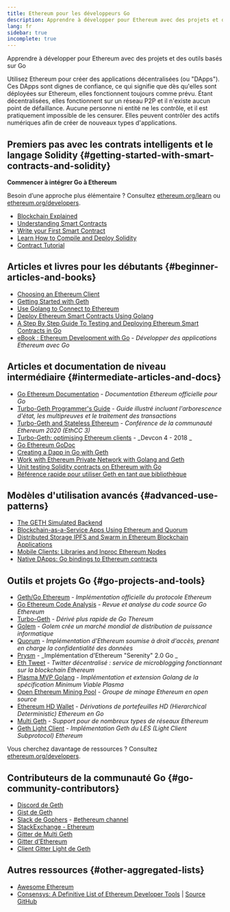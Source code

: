 ```yaml
---
title: Ethereum pour les développeurs Go
description: Apprendre à développer pour Ethereum avec des projets et des outils basés sur Go
lang: fr
sidebar: true
incomplete: true
---
```


<div class="featured">Apprendre à développer pour Ethereum avec des projets et des outils basés sur Go</div>

Utilisez Ethereum pour créer des applications décentralisées (ou "DApps"). Ces DApps sont dignes de confiance, ce qui signifie que dès qu'elles sont déployées sur Ethereum, elles fonctionnent toujours comme prévu. Étant décentralisées, elles fonctionnent sur un réseau P2P et il n'existe aucun point de défaillance. Aucune personne ni entité ne les contrôle, et il est pratiquement impossible de les censurer. Elles peuvent contrôler des actifs numériques afin de créer de nouveaux types d'applications.

## Premiers pas avec les contrats intelligents et le langage Solidity {#getting-started-with-smart-contracts-and-solidity}

**Commencer à intégrer Go à Ethereum**

Besoin d’une approche plus élémentaire ? Consultez [ethereum.org/learn](/learn/) ou [ethereum.org/developers](/developers/).

- [Blockchain Explained](https://kauri.io/article/d55684513211466da7f8cc03987607d5/blockchain-explained)
- [Understanding Smart Contracts](https://kauri.io/article/e4f66c6079e74a4a9b532148d3158188/ethereum-101-part-5-the-smart-contract)
- [Write your First Smart Contract](https://kauri.io/article/124b7db1d0cf4f47b414f8b13c9d66e2/remix-ide-your-first-smart-contract)
- [Learn How to Compile and Deploy Solidity](https://kauri.io/article/973c5f54c4434bb1b0160cff8c695369/understanding-smart-contract-compilation-and-deployment)
- [Contract Tutorial](https://github.com/ethereum/go-ethereum/wiki/Contract-Tutorial)

## Articles et livres pour les débutants {#beginner-articles-and-books}

- [Choosing an Ethereum Client](https://www.trufflesuite.com/docs/truffle/reference/choosing-an-ethereum-client)
- [Getting Started with Geth](https://medium.com/@tzhenghao/getting-started-with-geth-c1a30b8d6458)
- [Use Golang to Connect to Ethereum](https://www.youtube.com/watch?v=-7uChuO_VzM)
- [Deploy Ethereum Smart Contracts Using Golang](https://www.youtube.com/watch?v=pytGqQmDslE)
- [A Step By Step Guide To Testing and Deploying Ethereum Smart Contracts in Go](https://hackernoon.com/a-step-by-step-guide-to-testing-and-deploying-ethereum-smart-contracts-in-go-9fc34b178d78)
- [eBook&nbsp;: Ethereum Development with Go](https://goethereumbook.org/) - _Développer des applications Ethereum avec Go_

## Articles et documentation de niveau intermédiaire {#intermediate-articles-and-docs}

- [Go Ethereum Documentation](https://geth.ethereum.org/docs/) - _Documentation Ethereum officielle pour Go_
- [Turbo-Geth Programmer's Guide](https://github.com/ledgerwatch/turbo-geth/blob/master/docs/programmers_guide/guide.md) - _Guide illustré incluant l'arborescence d'état, les multipreuves et le traitement des transactions_
- [Turbo-Geth and Stateless Ethereum](https://youtu.be/3-Mn7OckSus?t=394) - _Conférence de la communauté Ethereum 2020 (EthCC 3)_
- [Turbo-Geth: optimising Ethereum clients](https://www.youtube.com/watch?v=CSpc1vZQW2Q) - _Devcon 4 - 2018 _
- [Go Ethereum GoDoc](https://godoc.org/github.com/ethereum/go-ethereum)
- [Creating a Dapp in Go with Geth](https://kauri.io/article/60a36c1b17d645939f63415218dc24f9/creating-a-dapp-in-go-with-geth)
- [Work with Ethereum Private Network with Golang and Geth](https://myhsts.org/tutorial-learn-how-to-work-with-ethereum-private-network-with-golang-with-geth.php)
- [Unit testing Solidity contracts on Ethereum with Go](https://medium.com/coinmonks/unit-testing-solidity-contracts-on-ethereum-with-go-3cc924091281)
- [Référence rapide pour utiliser Geth en tant que bibliothèque](https://medium.com/coinmonks/web3-go-part-1-31c68c68e20e)

## Modèles d'utilisation avancés {#advanced-use-patterns}

- [The GETH Simulated Backend](https://kauri.io/article/6285c9692883411aa041b6b970405a17/v1/the-geth-simulated-backend)
- [Blockchain-as-a-Service Apps Using Ethereum and Quorum](https://blockchain.dcwebmakers.com/blockchain-as-a-service-apps-using-ethereum-and-quorum.html)
- [Distributed Storage IPFS and Swarm in Ethereum Blockchain Applications](https://blockchain.dcwebmakers.com/work-with-distributed-storage-ipfs-and-swarm-in-ethereum.html)
- [Mobile Clients: Libraries and Inproc Ethereum Nodes](https://github.com/ethereum/go-ethereum/wiki/Mobile-Clients:-Libraries-and-Inproc-Ethereum-Nodes)
- [Native DApps: Go bindings to Ethereum contracts](https://github.com/ethereum/go-ethereum/wiki/Native-DApps:-Go-bindings-to-Ethereum-contracts)

## Outils et projets Go {#go-projects-and-tools}

- [Geth/Go Ethereum](https://github.com/ethereum/go-ethereum) - _Implémentation officielle du protocole Ethereum_
- [Go Ethereum Code Analysis](https://github.com/ZtesoftCS/go-ethereum-code-analysis) - _Revue et analyse du code source Go Ethereum_
- [Turbo-Geth](https://github.com/ledgerwatch/turbo-geth) - _Dérivé plus rapide de Go Thereum_
- [Golem](https://github.com/golemfactory/golem) - _Golem crée un marché mondial de distribution de puissance informatique_
- [Quorum](https://github.com/jpmorganchase/quorum) - _Implémentation d'Ethereum soumise à droit d'accès, prenant en charge la confidentialité des données_
- [Prysm](https://github.com/prysmaticlabs/prysm) - _Implémentation d'Ethereum "Serenity" 2.0 Go _
- [Eth Tweet](https://github.com/yep/eth-tweet) - _Twitter décentralisé&nbsp;: service de microblogging fonctionnant sur la blockchain Ethereum_
- [Plasma MVP Golang](https://github.com/kyokan/plasma) - _Implémentation et extension Golang de la spécification Minimum Viable Plasma_
- [Open Ethereum Mining Pool](https://github.com/sammy007/open-ethereum-pool) - _Groupe de minage Ethereum en open source_
- [Ethereum HD Wallet](https://github.com/miguelmota/go-ethereum-hdwallet) - _Dérivations de portefeuilles HD (Hierarchical Deterministic) Ethereum en Go_
- [Multi Geth](https://github.com/multi-geth/multi-geth) - _Support pour de nombreux types de réseaux Ethereum_
- [Geth Light Client](https://github.com/zsfelfoldi/go-ethereum/wiki/Geth-Light-Client) - _Implémentation Geth du LES (Light Client Subprotocol) Ethereum_

Vous cherchez davantage de ressources ? Consultez [ethereum.org/developers](/developers/).

## Contributeurs de la communauté Go {#go-community-contributors}

- [Discord de Geth](https://discordapp.com/invite/nthXNEv)
- [Gist de Geth](https://gitter.im/ethereum/go-ethereum)
- [Slack de Gophers](https://invite.slack.golangbridge.org/) - [#ethereum channel](https://gophers.slack.com/messages/C9HP1S9V2)
- [StackExchange - Ethereum](https://ethereum.stackexchange.com/)
- [Gitter de Multi Geth](https://gitter.im/ethoxy/multi-geth)
- [Gitter d'Ethereum](https://gitter.im/ethereum/home)
- [Client Gitter Light de Geth](https://gitter.im/ethereum/light-client)

## Autres ressources {#other-aggregated-lists}

- [Awesome Ethereum](https://github.com/btomashvili/awesome-ethereum)
- [Consensys: A Definitive List of Ethereum Developer Tools](https://media.consensys.net/an-definitive-list-of-ethereum-developer-tools-2159ce865974) | [Source GitHub](https://github.com/ConsenSys/ethereum-developer-tools-list)
